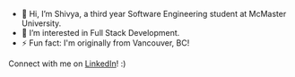 - 👋 Hi, I’m Shivya, a third year Software Engineering student at McMaster University.
- 👀 I’m interested in Full Stack Development.
- ⚡ Fun fact: I'm originally from Vancouver, BC!

Connect with me on [LinkedIn](https://www.linkedin.com/in/your-linkedin-shivya-mehta/)! :)

<!---
shivyam/shivyam is a ✨ special ✨ repository because its `README.md` (this file) appears on your GitHub profile.
You can click the Preview link to take a look at your changes.
--->
